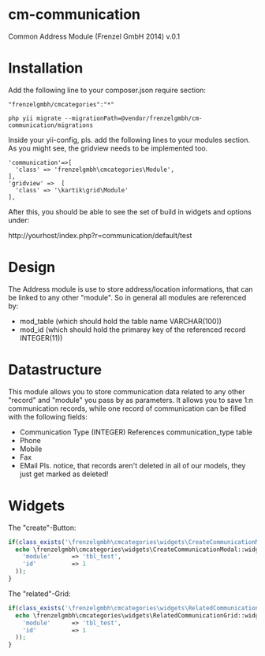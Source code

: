 cm-communication
==========

Common Address Module (Frenzel GmbH 2014) v.0.1

Installation
============

Add the following line to your composer.json require section:

```
"frenzelgmbh/cmcategories":"*"
```

```
php yii migrate --migrationPath=@vendor/frenzelgmbh/cm-communication/migrations
```

Inside your yii-config, pls. add the following lines to your modules section. As you
might see, the gridview needs to be implemented too.
```
'communication'=>[
  'class' => 'frenzelgmbh\cmcategories\Module',
],
'gridview' =>  [
  'class' => '\kartik\grid\Module'
],
```

After this, you should be able to see the set of build in widgets and options under:

http://yourhost/index.php?r=communication/default/test

Design
======

The Address module is use to store address/location informations, that can be linked to any other "module".
So in general all modules are referenced by:

* mod_table (which should hold the table name VARCHAR(100))
* mod_id    (which should hold the primarey key of the referenced record INTEGER(11))

Datastructure
=============
This module allows you to store communication data related to any other "record" and "module" you pass by as parameters.
It allows you to save 1:n communication records, while one record of communication can be filled with the following fields:
* Communication Type (INTEGER) References communication_type table
* Phone
* Mobile
* Fax
* EMail
Pls. notice, that records aren't deleted in all of our models, they just get marked as deleted!

Widgets
=======

The "create"-Button:
```php
if(class_exists('\frenzelgmbh\cmcategories\widgets\CreateCommunicationModal')){
  echo \frenzelgmbh\cmcategories\widgets\CreateCommunicationModal::widget(array(
    'module'      => 'tbl_test',
    'id'          => 1
  )); 
}
```

The "related"-Grid:
```php
if(class_exists('\frenzelgmbh\cmcategories\widgets\RelatedCommunicationGrid')){
  echo \frenzelgmbh\cmcategories\widgets\RelatedCommunicationGrid::widget(array(
    'module'      => 'tbl_test',
    'id'          => 1
  )); 
}
```
